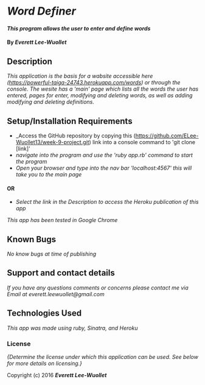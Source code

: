 # _Word Definer_

#### _This program allows the user to enter and define words_

#### By _**Everett Lee-Wuollet**_

## Description

_This application is the basis for a wabsite accessible here (https://powerful-taiga-24743.herokuapp.com/words) or through the console. The wesite has a 'main' page which lists all the words the user has entered, pages for enter, modifying and deleting words, as well as adding modifying and deleting definitions._

## Setup/Installation Requirements

* _Access the GitHub repository by copying this (https://github.com/ELee-Wuollet13/week-9-project.git) link into a console command to 'git clone [link]'
* _navigate into the program and use the 'ruby app.rb' command to start the program_
* _Open your browser and type into the nav bar 'localhost:4567' this will take you to the main page_

#### OR

* _Select the link in the Description to access the Heroku publication of this app_

_This app has been tested in Google Chrome_

## Known Bugs

_No know bugs at time of publishing_

## Support and contact details

_If you have any questions comments or concerns please contact me via Email at everett.leewuollet@gmail.com_

## Technologies Used

_This app was made using ruby, Sinatra, and Heroku_

### License

*{Determine the license under which this application can be used.  See below for more details on licensing.}*

Copyright (c) 2016 **_Everett Lee-Wuollet_**
